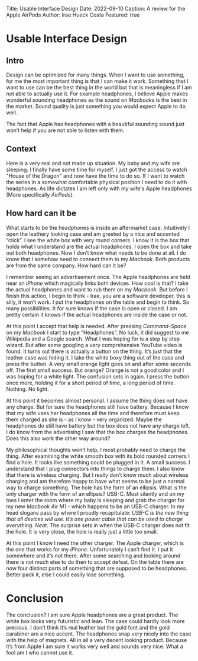 Title: Usable Interface Design
Date: 2022-09-10
Caption: A review for the Apple AirPods
Author: Irae Hueck Costa
Featured: true

# Usable Interface Design

## Intro

Design can be optimized for many things. When I want to use something, for me
the most important thing is that I can make it work. Something that I want to
use can be the best thing in the world but that is meaningless if I am not able
to actually use it. For example headphones, I believe Apple makes wonderful
sounding headphones as the sound on *Macbook*s is the best in the market. Sound
quality is just something you would expect Apple to do well.

The fact that Apple has headphones with a beautiful sounding sound just
won’t help if you are not able to listen with them.

## Context

Here is a very real and not made up situation. My baby and my wife are
sleeping. I finally have some time for myself. I just got the access to watch
"House of the Dragon" and now have the time to do so. If I want to watch the
series in a somewhat comfortable physical position I need to do it with
headphones. As life dictates I am left only with my wife's Apple headphones
(More specifically _AirPods_).

## How hard can it be

What starts to be the headphones is inside an aftermarket case. Intuitively I open the leathery
looking case and am greeted by a nice and accented “click”. I see the white box
with very round corners. I know it is the box that holds what I
understand are the actual headphones. I open the box and take out both
headphones. Now I don’t know what needs to be done at all. I do know that I
somehow need to connect them to my _Macbook_. Both products are from the same
company. How hard can it be?

I remember seeing an advertisement once. The Apple headphones are held near an
_iPhone_ which magically links both devices. How cool is that? I take the actual
headphones and want to rub them on my _Macbook_. But before I finish this action,
I begin to think - Irae, you are a software developer, this is silly, it won’t
work. I put the headphones on the table and begin to think. So many
possibilities. It for sure knows if the case is open or closed. I am pretty
certain it knows if the actual headphones are inside the case or not.

At this point I accept that help is needed. After pressing _Command-Space_ on my
_Macbook_ I start to type “Headphones”. No luck, it did suggest to me Wikipedia
and a Google search. What I was hoping for is a step by step wizard. But after
some googling a very comprehensive YouTube video is found. It turns out there
is actually a button on the thing. It’s just that the leather case was hiding
it. I take the white boxy thing out of the case and press the button. A very
small orange light goes on and after some seconds off. The first small
success. But orange? Orange is not a good color and I was hoping for a white
light. The confusion sets in again. I press the button once more, holding it for a
short period of time, a long period of time. Nothing. No light.

At this point it becomes almost personal. I assume the thing does not have any
charge. But for sure the headphones still have battery. Because I know that my
wife uses her headphones all the time and therefore must keep them charged as
she is - as I know - very organized. Maybe the headphones do still have battery but
the box does not have any charge left. I do know from the advertising I saw that
the box charges the headphones. Does this also work the other way around?

My philosophical thoughts won’t help, I most probably need to charge the thing.
After examining the white smooth box with its bold rounded corners I find a
hole. It looks like something could be plugged in it. A small success. I
understand that I plug connectors into things to charge them. I also know that
there is wireless charging. But I really don’t know much about wireless
charging and am therefore happy to have what seems to be just a normal way to
charge something. The hole has the form of an ellipsis. What is the only
charger with the form of an ellipsis? USB-C. Most silently and on my toes I
enter the room where my baby is sleeping and grab the charger for my new
_Macbook Air M1_ - which happens to be an USB-C charger. In my head slogans pass by
where I proudly recapitulate: _USB-C is the new thing that all devices will
use. It’s one power cable that can be used to charge everything. Neat_.
The surprise sets in when the USB-C charger does not fit the hole. It is very
close, the hole is really just a little too small.

At this point I know I need the other charger. The Apple charger, which is the
one that works for my _iPhone_. Unfortunately I can’t find it. I put it
somewhere and it’s not there. After some searching and looking around there is
not much else to do then to accept defeat. On the table there are now four
distinct parts of something that are
supposed to be headphones. Better pack it, else I could easily lose something.

# Conclusion

The conclusion? I am sure Apple headphones are a great product. The white box
looks very futuristic and lean. The case could hardly look more precious. I
don’t think it’s real leather but the gold font and the gold carabiner are a
nice accent. The headphones snap very nicely into the case with the help of
magnets. All in all a very decent looking product. Because it’s from Apple I am
sure it works very well and sounds very nice. What a fool am I who cannot use
it.
